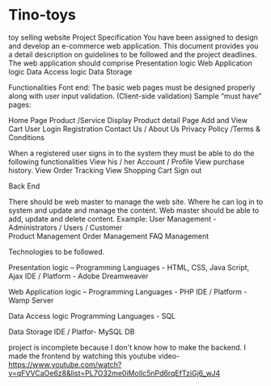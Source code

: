 # Tino-toys
toy selling website
Project Specification 
You have been assigned to design and develop an e-commerce web application. This document provides you a detail description on guidelines to be followed and the project deadlines. 
The web application should comprise 
Presentation logic
Web Application logic
Data Access logic
Data Storage
 
Functionalities
Font end: 
The basic web pages must be designed properly along with user input validation. (Client-side validation)
Sample “must have” pages:

Home Page 
Product /Service Display 
Product detail Page 
Add and View Cart 
User Login 
Registration 
Contact Us  / About Us 
Privacy Policy /Terms & Conditions 


When a registered user signs in to the system they must be able to do the following functionalities
View his / her Account / Profile
View purchase history.
View Order Tracking 
View Shopping Cart 
Sign out 

Back End 

There should be web master to manage the web site. Where he can log in to system and update and manage the content. Web master should be able to add, update and delete content. 
 Example: 
User Management -  Administrators /  Users / Customer  
Product Management 
Order Management 
FAQ Management 

Technologies to be followed.

Presentation logic – 
	Programming Languages - HTML, CSS, Java Script, Ajax
	IDE / Platform - Adobe Dreamweaver   

Web Application logic – 
	Programming Languages -  PHP
	IDE / Platform - Wamp Server

Data Access logic
	Programming Languages -  SQL

Data Storage
	IDE / Platfor- MySQL DB

 project is incomplete because I don't know how to make the backend. I made the frontend by watching this youtube video-https://www.youtube.com/watch?v=qFVVCaOe6z8&list=PL7O32me0iMoIlc5nPd6rqEfTziGj6_wJ4
